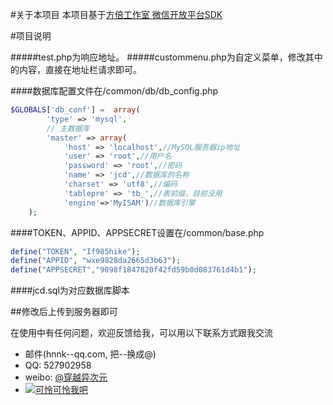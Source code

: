 
#关于本项目
本项目基于[方倍工作室 微信开放平台SDK](http://www.cnblogs.com/txw1958/p/weixin-php-sdk.html)



#项目说明

#####test.php为响应地址。
#####custommenu.php为自定义菜单，修改其中的内容，直接在地址栏请求即可。


####数据库配置文件在/common/db/db_config.php

```php
$GLOBALS['db_conf'] =  array(
    	'type' => 'mysql',
		// 主数据库
		'master' => array(
			'host' => 'localhost',//MySQL服务器ip地址
			'user' => 'root',//用户名
			'password' => 'root',//密码
			'name' => 'jcd',//数据库的名称
			'charset' => 'utf8',//编码
			'tablepre' => 'tb_',//表前缀，目前没用
			'engine'=>'MyISAM')//数据库引擎
	);


```

####TOKEN、APPID、APPSECRET设置在/common/base.php
```php
define("TOKEN", "If985hike");
define("APPID", "wxe9828da2665d3b63");
define("APPSECRET","9098f1847820f42fd59b0d083761d4b1");
```
####jcd.sql为对应数据库脚本

##修改后上传到服务器即可




在使用中有任何问题，欢迎反馈给我，可以用以下联系方式跟我交流

* 邮件(hnnk--qq.com, 把--换成@)
* QQ: 527902958
* weibo: [@穿越异次元](http://weibo.com/73436303)
* [![可怜可怜我吧](https://img.alipay.com/sys/personalprod/style/mc/btn-index.png)](http://me.alipay.com/dusty)
